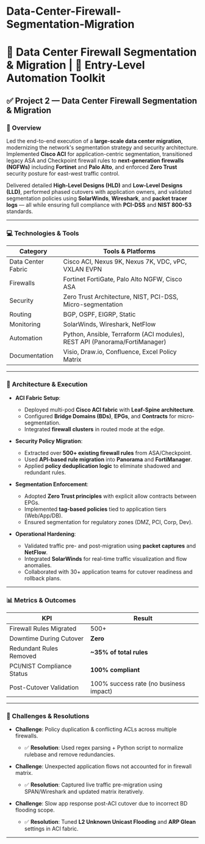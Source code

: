 # Data-Center-Firewall-Segmentation-Migration
# 🔐 Data Center Firewall Segmentation & Migration | 🔁 Entry-Level Automation Toolkit

## ✅ Project 2 — Data Center Firewall Segmentation & Migration

### 🧭 Overview

Led the end-to-end execution of a **large-scale data center migration**, modernizing the network's segmentation strategy and security architecture. Implemented **Cisco ACI** for application-centric segmentation, transitioned legacy ASA and Checkpoint firewall rules to **next-generation firewalls (NGFWs)** including **Fortinet** and **Palo Alto**, and enforced **Zero Trust** security posture for east-west traffic control.

Delivered detailed **High-Level Designs (HLD)** and **Low-Level Designs (LLD)**, performed phased cutovers with application owners, and validated segmentation policies using **SolarWinds**, **Wireshark**, and **packet tracer logs** — all while ensuring full compliance with **PCI-DSS** and **NIST 800-53** standards.

---

### 💻 Technologies & Tools

| Category       | Tools & Platforms |
|----------------|------------------|
| Data Center Fabric | Cisco ACI, Nexus 9K, Nexus 7K, VDC, vPC, VXLAN EVPN |
| Firewalls      | Fortinet FortiGate, Palo Alto NGFW, Cisco ASA |
| Security       | Zero Trust Architecture, NIST, PCI-DSS, Micro-segmentation |
| Routing        | BGP, OSPF, EIGRP, Static |
| Monitoring     | SolarWinds, Wireshark, NetFlow |
| Automation     | Python, Ansible, Terraform (ACI modules), REST API (Panorama/FortiManager) |
| Documentation  | Visio, Draw.io, Confluence, Excel Policy Matrix |

---

### 🧱 Architecture & Execution

- **ACI Fabric Setup**:
  - Deployed multi-pod **Cisco ACI fabric** with **Leaf-Spine architecture**.
  - Configured **Bridge Domains (BDs)**, **EPGs**, and **Contracts** for micro-segmentation.
  - Integrated **firewall clusters** in routed mode at the edge.

- **Security Policy Migration**:
  - Extracted over **500+ existing firewall rules** from ASA/Checkpoint.
  - Used **API-based rule migration** into **Panorama** and **FortiManager**.
  - Applied **policy deduplication logic** to eliminate shadowed and redundant rules.

- **Segmentation Enforcement**:
  - Adopted **Zero Trust principles** with explicit allow contracts between EPGs.
  - Implemented **tag-based policies** tied to application tiers (Web/App/DB).
  - Ensured segmentation for regulatory zones (DMZ, PCI, Corp, Dev).

- **Operational Hardening**:
  - Validated traffic pre- and post-migration using **packet captures** and **NetFlow**.
  - Integrated **SolarWinds** for real-time traffic visualization and flow anomalies.
  - Collaborated with 30+ application teams for cutover readiness and rollback plans.

---

### 📊 Metrics & Outcomes

| KPI | Result |
|-----|--------|
| Firewall Rules Migrated | 500+ |
| Downtime During Cutover | **Zero** |
| Redundant Rules Removed | **~35% of total rules** |
| PCI/NIST Compliance Status | **100% compliant** |
| Post-Cutover Validation | 100% success rate (no business impact) |

---

### 🧩 Challenges & Resolutions

- **Challenge**: Policy duplication & conflicting ACLs across multiple firewalls.
  - ✅ **Resolution**: Used regex parsing + Python script to normalize rulebase and remove redundancies.

- **Challenge**: Unexpected application flows not accounted for in firewall matrix.
  - ✅ **Resolution**: Captured live traffic pre-migration using SPAN/Wireshark and updated matrix iteratively.

- **Challenge**: Slow app response post-ACI cutover due to incorrect BD flooding scope.
  - ✅ **Resolution**: Tuned **L2 Unknown Unicast Flooding** and **ARP Glean** settings in ACI fabric.

---

